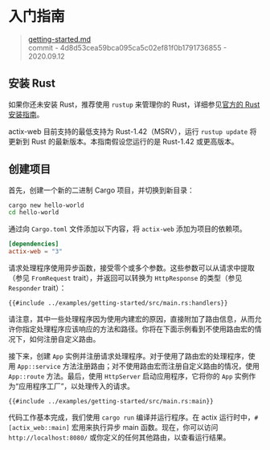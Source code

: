 # 入门指南

> [getting-started.md](https://github.com/actix/actix-website/blob/master/content/docs/getting-started.md)
> <br />
> commit - 4d8d53cea59bca095ca5c02ef81f0b1791736855 - 2020.09.12

## 安装 Rust

如果你还未安装 Rust，推荐使用 `rustup` 来管理你的 Rust，详细参见[官方的 Rust 安装指南][rustguide]。

actix-web 目前支持的最低支持为 Rust-1.42（MSRV），运行 `rustup update` 将更新到 Rust 的最新版本。本指南假设您运行的是 Rust-1.42 或更高版本。

## 创建项目

首先，创建一个新的二进制 Cargo 项目，并切换到新目录：

```bash
cargo new hello-world
cd hello-world
```

通过向 `Cargo.toml` 文件添加以下内容，将 `actix-web` 添加为项目的依赖项。

```toml
[dependencies]
actix-web = "3"
```

请求处理程序使用异步函数，接受零个或多个参数。这些参数可以从请求中提取（参见 `FromRequest` trait），并返回可以转换为 `HttpResponse` 的类型（参见 `Responder` trait）：

```rust,edition2018,no_run,noplaypen
{{#include ../examples/getting-started/src/main.rs:handlers}}
```

请注意，其中一些处理程序因为使用内建宏的原因，直接附加了路由信息，从而允许你指定处理程序应该响应的方法和路径。你将在下面示例看到不使用路由宏的情况下，如何注册自定义路由。

接下来，创建 `App` 实例并注册请求处理程序。对于使用了路由宏的处理程序，使用 `App::service` 方法注册路由；对不使用路由宏而注册自定义路由的情况，使用 `App::route` 方法。最后，使用 `HttpServer` 启动应用程序，它将你的 `App` 实例作为“应用程序工厂”，以处理传入的请求。

```rust,edition2018,no_run,noplaypen
{{#include ../examples/getting-started/src/main.rs:main}}
```

代码工作基本完成，我们使用 `cargo run` 编译并运行程序。在 actix 运行时中，`#[actix_web::main]` 宏用来执行异步 main 函数。现在，你可以访问 `http://localhost:8080/` 或你定义的任何其他路由，以查看运行结果。

<!-- LINKS -->

[rustguide]: https://rust-lang.budshome.com/ch01-01-installation.html
[actix-web-codegen]: https://docs.rs/actix-web-codegen/
